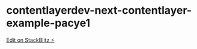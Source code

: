 # contentlayerdev-next-contentlayer-example-pacye1

[Edit on StackBlitz ⚡️](https://stackblitz.com/edit/contentlayerdev-next-contentlayer-example-pacye1)